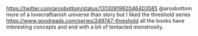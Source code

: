 https://twitter.com/arosbottom/status/1313091992046403585 @arosbottom more of a lovecraftianish universe than story but I liked the threshold series https://www.goodreads.com/series/249747-threshold all the books have interesting concepts and end with a bit of tentacled monstrosity.